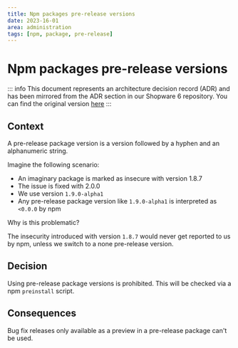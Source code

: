 ```yaml
---
title: Npm packages pre-release versions
date: 2023-16-01
area: administration
tags: [npm, package, pre-release]
--- 
```


# Npm packages pre-release versions

::: info
This document represents an architecture decision record (ADR) and has been mirrored from the ADR section in our Shopware 6 repository.
You can find the original version [here](https://github.com/shopware/platform/blob/trunk/adr/2023-16-01-npm-packages-pre-release-versions.md)
:::

## Context
A pre-release package version is a version followed by a hyphen and an alphanumeric string.

Imagine the following scenario:
* An imaginary package is marked as insecure with version 1.8.7
* The issue is fixed with 2.0.0
* We use version `1.9.0-alpha1`
* Any pre-release package version like `1.9.0-alpha1` is interpreted as `<0.0.0` by npm

Why is this problematic?

The insecurity introduced with version `1.8.7` would never get reported to us by npm, unless we switch to a none pre-release version.

## Decision
Using pre-release package versions is prohibited.
This will be checked via a npm `preinstall` script.

## Consequences
Bug fix releases only available as a preview in a pre-release package can't be used.
